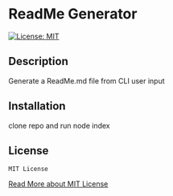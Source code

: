 # ReadMe Generator
  [![License: MIT](https://img.shields.io/badge/License-MIT-yellow.svg)](https://opensource.org/licenses/MIT)
  ## Description
  Generate a ReadMe.md file from CLI user input

  ## Installation
  clone repo and run node index

  

  

  

  ## License
    MIT License
  [Read More about MIT License](https://opensource.org/licenses/MIT)
  